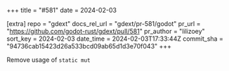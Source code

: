 +++
title = "#581"
date = 2024-02-03

[extra]
repo = "gdext"
docs_rel_url = "gdext/pr-581/godot"
pr_url = "https://github.com/godot-rust/gdext/pull/581"
pr_author = "lilizoey"
sort_key = 2024-02-03
date_time = 2024-02-03T17:33:44Z
commit_sha = "94736cab15423d26a533bcd09ab65d1d3e70f043"
+++

Remove usage of `static mut`
